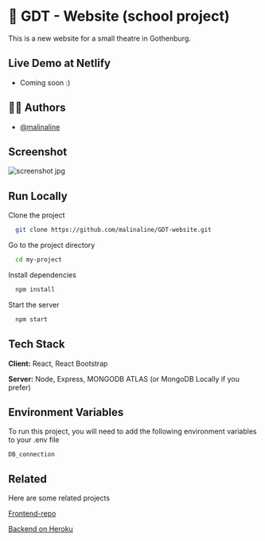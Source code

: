# :rocket: GDT - Website (school project)

This is a new website for a small theatre in Gothenburg.

## Live Demo at Netlify

- Coming soon :)


## 👩‍💻 Authors

- [@malinaline](https://www.github.com/malinaline)

## Screenshot

![screenshot jpg](https://user-images.githubusercontent.com/75427957/164396016-0cdd823c-1144-4339-9086-d514ea2d57a0.png)


## Run Locally

Clone the project

```bash
  git clone https://github.com/malinaline/GDT-website.git
```

Go to the project directory

```bash
  cd my-project
```

Install dependencies

```bash
  npm install
```

Start the server

```bash
  npm start
```


## Tech Stack

**Client:** React, React Bootstrap

**Server:** Node, Express, MONGODB ATLAS (or MongoDB Locally if you prefer)


## Environment Variables

To run this project, you will need to add the following environment variables to your .env file

`DB_connection`


## Related

Here are some related projects

[Frontend-repo](https://github.com/malinaline/GDT-website)

[Backend on Heroku](https://gdt-backend.herokuapp.com/)
